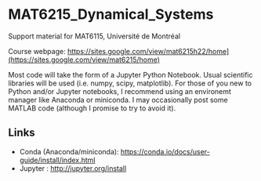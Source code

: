 # MAT6215_Dynamical_Systems
Support material for MAT6115, Université de Montréal

Course webpage: https://sites.google.com/view/mat6215h22/home](https://sites.google.com/view/mat6215/home)

Most code will take the form of a Jupyter Python Notebook. Usual scientific libraries will be used (i.e. numpy, scipy, matplotlib). For those of you new to Python and/or Jupyter notebooks, I recommend using an environemt manager like Anaconda or miniconda. I may occasionally post some MATLAB code (although I promise to try to avoid it).

## Links

* Conda (Anaconda/miniconda): https://conda.io/docs/user-guide/install/index.html
* Jupyter : http://jupyter.org/install

